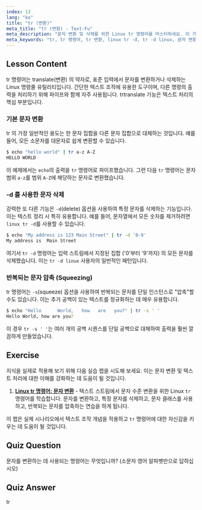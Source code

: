 ```yaml
---
index: 13
lang: "ko"
title: "tr (변환)"
meta_title: "tr (변환) - Text-Fu"
meta_description: "문자 변환 및 삭제를 위한 Linux tr 명령어를 마스터하세요. 이 가이드는 tr 로 문자를 변환하는 방법, linux tr -d 와 같은 옵션을 사용하여 문자를 제거하는 방법, 그리고 텍스트 조작을 위한 실용적인 예제를 다룹니다."
meta_keywords: "tr, tr 명령어, tr 변환, linux tr -d, tr -d linux, 문자 변환, 문자 삭제, 텍스트 처리, Linux 명령어"
---
```


## Lesson Content

tr 명령어는 translate(변환) 의 약자로, 표준 입력에서 문자를 변환하거나 삭제하는 Linux 명령줄 유틸리티입니다. 간단한 텍스트 조작에 유용한 도구이며, 다른 명령의 출력을 처리하기 위해 파이프와 함께 자주 사용됩니다. trtranslate 기능은 텍스트 처리의 핵심 부분입니다.

### 기본 문자 변환

tr 의 가장 일반적인 용도는 한 문자 집합을 다른 문자 집합으로 대체하는 것입니다. 예를 들어, 모든 소문자를 대문자로 쉽게 변환할 수 있습니다.

```bash
$ echo "hello world" | tr a-z A-Z
HELLO WORLD
```

이 예제에서는 `echo`의 출력을 `tr` 명령어로 파이프했습니다. 그런 다음 `tr` 명령어는 문자 범위 `a-z`를 범위 `A-Z`에 해당하는 문자로 변환했습니다.

### -d 를 사용한 문자 삭제

강력한 또 다른 기능은 `-d`(delete) 옵션을 사용하여 특정 문자를 삭제하는 기능입니다. 이는 텍스트 정리 시 특히 유용합니다. 예를 들어, 문자열에서 모든 숫자를 제거하려면 `linux tr -d`를 사용할 수 있습니다.

```bash
$ echo "My address is 123 Main Street" | tr -d '0-9'
My address is  Main Street
```

여기서 `tr -d` 명령어는 입력 스트림에서 지정된 집합 ('0'부터 '9'까지) 의 모든 문자를 삭제했습니다. 이는 `tr -d linux` 사용자의 일반적인 패턴입니다.

### 반복되는 문자 압축 (Squeezing)

tr 명령어는 `-s`(squeeze) 옵션을 사용하여 반복되는 문자를 단일 인스턴스로 "압축"할 수도 있습니다. 이는 추가 공백이 있는 텍스트를 정규화하는 데 매우 유용합니다.

```bash
$ echo "Hello      World,   how   are   you?" | tr -s ' '
Hello World, how are you?
```

이 경우 `tr -s ' '`는 여러 개의 공백 시퀀스를 단일 공백으로 대체하여 출력을 훨씬 깔끔하게 만들었습니다.

## Exercise

지식을 실제로 적용해 보기 위해 다음 실습 랩을 시도해 보세요. 이는 문자 변환 및 텍스트 처리에 대한 이해를 강화하는 데 도움이 될 것입니다.

1. **[Linux tr 명령어: 문자 변환](https://labex.io/ko/labs/linux-linux-tr-command-character-translating-219198)** - 텍스트 스트림에서 문자 수준 변환을 위한 Linux `tr` 명령어를 학습합니다. 문자를 변환하고, 특정 문자를 삭제하고, 문자 클래스를 사용하고, 반복되는 문자를 압축하는 연습을 하게 됩니다.

이 랩은 실제 시나리오에서 텍스트 조작 개념을 적용하고 `tr` 명령어에 대한 자신감을 키우는 데 도움이 될 것입니다.

## Quiz Question

문자를 변환하는 데 사용되는 명령어는 무엇입니까? (소문자 영어 알파벳만으로 답하십시오)

## Quiz Answer

tr
